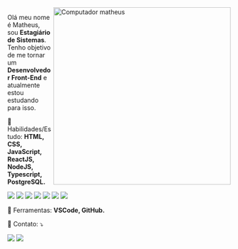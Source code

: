 <img src="https://raw.githubusercontent.com/MicaelliMedeiros/micaellimedeiros/master/image/computer-illustration.png" min-width="400px" max-width="400px" width="400px" align="right" alt="Computador matheus">

<p align="left">
  Olá meu nome é Matheus, sou <strong>Estagiário de Sistemas</strong>. Tenho objetivo de me tornar um <strong>Desenvolvedor Front-End</strong> e atualmente estou estudando para isso.
</p>

<p align="left">
  👻 Habilidades/Estudo: <strong>HTML, CSS, JavaScript, ReactJS, NodeJS, Typescript, PostgreSQL.</strong>
</p>

<p align="left">
  <img src="https://xesque.rocketseat.dev/platform/tech/html5.svg"/></a>
  <img src="https://xesque.rocketseat.dev/platform/tech/css3.svg"/></a>
  <img src="https://xesque.rocketseat.dev/platform/tech/javascript.svg"/></a>
  <img src="https://xesque.rocketseat.dev/platform/tech/reactjs.svg"/></a>
  <img src="https://xesque.rocketseat.dev/platform/tech/node.svg"/></a>
  <img src="https://xesque.rocketseat.dev/platform/tech/typescript.svg"/></a>
  <img src="https://xesque.rocketseat.dev/platform/tech/postgresql.svg"/></a> 
</p>

<p align="left">
  💼 Ferramentas: <strong>VSCode, GitHub.</strong>
</p>

<p align="left">
  💌 Contato: ⤵️
</p>

<p align="left">
  <a href="https://www.instagram.com/matheusfalavigna/" alt="Instagram">
  <img src="https://img.shields.io/badge/-Instagram-DF0174?style=for-the-badge&logo=instagram&logoColor=white&link=https://www.instagram.com/iuricoding/"/></a>

  <a href="https://www.linkedin.com/in/matheusfalavigna/" alt="Linkedin">
  <img src="https://img.shields.io/badge/-Linkedin-0e76a8?style=for-the-badge&logo=Linkedin&logoColor=white&link=https://www.linkedin.com/in/iuricode" /></a>
</p>
